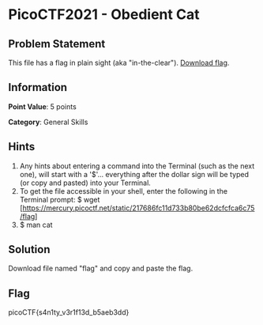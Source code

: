 # PicoCTF2021 - Obedient Cat

## Problem Statement

This file has a flag in plain sight (aka "in-the-clear"). [Download flag](https://github.com/v341196137/PicoCTF2021-Writeup/blob/main/General%20Skills/Obedient%20Cat/flag).

## Information

**Point Value**: 5 points

**Category**: General Skills

## Hints

1. Any hints about entering a command into the Terminal (such as the next one), will start with a '$'... everything after the dollar sign will be typed (or copy and pasted) into your Terminal.
2. To get the file accessible in your shell, enter the following in the Terminal prompt: $ wget [https://mercury.picoctf.net/static/217686fc11d733b80be62dcfcfca6c75/flag]
3. $ man cat

## Solution

Download file named "flag" and copy and paste the flag.

## Flag

picoCTF{s4n1ty_v3r1f13d_b5aeb3dd}
